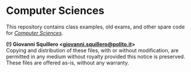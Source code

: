 Computer Sciences
=================

This repository contains class examples, old exams, and other spare code for [*Computer Sciences*](https://didattica.polito.it/pls/portal30/gap.pkg_guide.viewGap?p_cod_ins=04JCJLM).

**(!) Giovanni Squillero <[giovanni.squillero@polito.it](mailto:giovanni.squillero@polito.it)>**  
Copying and distribution of these files, with or without modification, are permitted in any medium without royalty provided this notice is preserved. These files are offered as-is, without any warranty.
